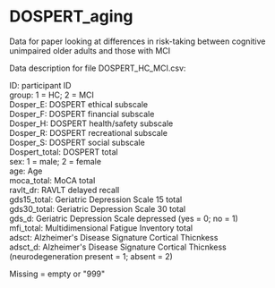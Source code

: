 # DOSPERT_aging
Data for paper looking at differences in risk-taking between cognitive unimpaired older adults and those with MCI  

Data description for file DOSPERT_HC_MCI.csv:  

ID: participant ID  
group: 1 = HC; 2 = MCI  
Dosper_E: DOSPERT ethical subscale  
Dosper_F: DOSPERT financial subscale  
Dosper_H: DOSPERT health/safety subscale  
Dosper_R: DOSPERT recreational subscale  
Dosper_S: DOSPERT social subscale  
Dospert_total: DOSPERT total  
sex: 1 = male; 2 = female  
age: Age  
moca_total: MoCA total  
ravlt_dr: RAVLT delayed recall  
gds15_total: Geriatric Depression Scale 15 total  
gds30_total: Geriatric Depression Scale 30 total  
gds_d: Geriatric Depression Scale depressed (yes = 0; no = 1)	  
mfi_total: Multidimensional Fatigue Inventory total  
adsct: Alzheimer's Disease Signature Cortical Thicnkess  
adsct_d: Alzheimer's Disease Signature Cortical Thicnkess	(neurodegeneration present = 1; absent = 2)  
  
Missing = empty or "999"  
